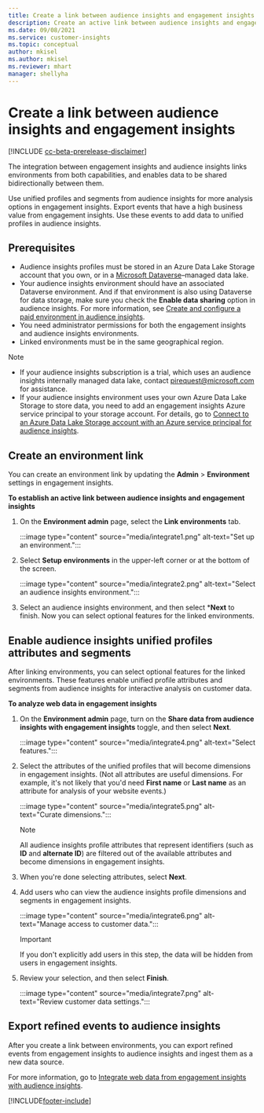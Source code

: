 ```yaml
---
title: Create a link between audience insights and engagement insights
description: Create an active link between audience insights and engagement insights to enable bidirectional sharing of data.
ms.date: 09/08/2021
ms.service: customer-insights
ms.topic: conceptual
author: mkisel
ms.author: mkisel
ms.reviewer: mhart
manager: shellyha
---
```


# Create a link between audience insights and engagement insights

[!INCLUDE [cc-beta-prerelease-disclaimer](includes/cc-beta-prerelease-disclaimer.md)]

The integration between engagement insights and audience insights links environments from both capabilities, and enables data to be shared bidirectionally between them.

Use unified profiles and segments from audience insights for more analysis options in engagement insights. Export events that have a high business value from engagement insights. Use these events to add data to unified profiles in audience insights.

## Prerequisites

- Audience insights profiles must be stored in an Azure Data Lake Storage account that you own, or in a [Microsoft Dataverse](/powerapps/maker/data-platform/data-platform-intro.md)&ndash;managed data lake. 
- Your audience insights environment should have an associated Dataverse environment. And if that environment is also using Dataverse for data storage, make sure you check the **Enable data sharing** option in audience insights. For more information, see [Create and configure a paid environment in audience insights](../audience-insights/get-started-paid.md).
- You need administrator permissions for both the engagement insights and audience insights environments.
- Linked environments must be in the same geographical region.

> [!NOTE]
> - If your audience insights subscription is a trial, which uses an audience insights internally managed data lake, contact [pirequest@microsoft.com](mailto:pirequest@microsoft.com) for assistance. 
> - If your audience insights environment uses your own Azure Data Lake Storage to store data, you need to add an engagement insights Azure service principal to your storage account. For details, go to [Connect to an Azure Data Lake Storage account with an Azure service principal for audience insights](../audience-insights/connect-service-principal.md). 


## Create an environment link

You can create an environment link by updating the **Admin** > **Environment** settings in engagement insights.

**To establish an active link between audience insights and engagement insights**

1. On the **Environment admin** page, select the **Link environments** tab.

    :::image type="content" source="media/integrate1.png" alt-text="Set up an environment.":::

1. Select **Setup environments** in the upper-left corner or at the bottom of the screen.

     :::image type="content" source="media/integrate2.png" alt-text="Select an audience insights environment.":::

1. Select an audience insights environment, and then select ***Next** to finish. Now you can select optional features for the linked environments.
 
## Enable audience insights unified profiles attributes and segments

After linking environments, you can select optional features for the linked environments. These features enable unified profile attributes and segments from audience insights for interactive analysis on customer data.

**To analyze web data in engagement insights**

1. On the **Environment admin** page, turn on the **Share data from audience insights with engagement insights** toggle, and then select **Next**.

    :::image type="content" source="media/integrate4.png" alt-text="Select features.":::

1. Select the attributes of the unified profiles that will become dimensions in engagement insights. (Not all attributes are useful dimensions. For example, it's not likely that you'd need **First name** or **Last name** as an attribute for analysis of your website events.)

    :::image type="content" source="media/integrate5.png" alt-text="Curate dimensions.":::

   >[!NOTE]
   > All audience insights profile attributes that represent identifiers (such as **ID** and **alternate ID**) are filtered out of the available attributes and become dimensions in engagement insights.

1. When you're done selecting attributes, select **Next**.
1. Add users who can view the audience insights profile dimensions and segments in engagement insights.

    :::image type="content" source="media/integrate6.png" alt-text="Manage access to customer data.":::

   > [!IMPORTANT]
   > If you don't explicitly add users in this step, the data will be hidden from users in engagement insights.

1. Review your selection, and then select **Finish**.

    :::image type="content" source="media/integrate7.png" alt-text="Review customer data settings.":::

## Export refined events to audience insights

After you create a link between environments, you can export refined events from engagement insights to audience insights and ingest them as a new data source. 

For more information, go to [Integrate web data from engagement insights with audience insights](../audience-insights/integrate-engagement-insights.md).

<!--
## Share engagement insights refined events with audience insights

After you create a link between environments, a new option becomes available for you to share [refined events](refined-events.md) with audience insights.

Consider the following when creating refined events for audience insights: 

- Provide a meaningful name for the refined event. It will be used as an activity name in audience insights.
- Select at least the following properties to create an activity in audience insights: 
    - Signal.Action.Name indicates the activity details.
    - Signal.User.Id maps with the customer ID.
    - Signal.View.Uri is a web address as a basis for segments or measures.
    - Signal.Export.Id is a primary key for events.
    - Signal.Timestamp determines the date and time for the activity.

To share refined events:

1. From the engagement insights menu, select **Data** and then select the **Events** tab.
2. On the **Action** menu, select **Share as activity**.

    :::image type="content" source="media/integrate8.png" alt-text="Data shared events settings.":::

3. You can view and stop actively shared events on the **Export and Sharing** tab.
4. -- per Michael K, we need a mock here (Mukesh needs to update to reflect what happens in AUI once a user shares a refined event (i.e. no longer AUI, data wrangler needs to go discover data in the storage, the shared event is available as a DS and entity, correct?)

### Attach refined events shared as activities to unified profiles in audience insights

You can bring customer web activity data from engagement insights into audience insights. In addition to transactional, demographic, or behavioral data, you can view activities on the web in unified customer profiles. You can then use these profiles to get insights such as segments, measures, and predictions for audience activation.

Follow the steps in [data unification](../audience-insights/data-unification.md) to map, match, and merge website authentication information to unified profiles in audience insights.

You can also share refined events that are now available in audience insights, identified as data sources and entities. 

Next, you can relate event data from engagement insights as unified activities in customer profiles.

### Relate refined event data as an activity of a customer profile

After unifying the data, you can configure the activity for the customer profile. For more information, go to [Customer activities](../audience-insights/activities.md).

:::image type="content" source="media/web-event-activity.png" alt-text="Activities page with expanded Edit activity pane.":::

Next, configure the new activity by using mapping elements: 

- **Primary Key**: Signal.Export.Id, a unique ID that is available for every event record in engagement insights. This property is automatically generated.

- **Timestamp**: Signal.Timestamp in the event property.

- **Event**: Signal.Name, the event name that you want to track.

- **Web address**: Signal.View.Uri that refers to the URI of the page that created the event.

- **Details**: Signal.Action.Name to represent the information to associate with the event. The selected property in this case indicates that the event is for email promotion.

- **Activity type**: In this example, we choose the existing activity type WebLog. This selection is a useful filter option to run prediction models or create segments based on this activity type.

- **Set up relationship**: This important setting ties the activity to existing customer profiles. **Signal.User.Id** is the identifier configured in the SDK to be collected. It relates to the user ID in other data sources that are configured in audience insights. 

This example configures the relationship between Signal.User.Id and RetailCustomers:CustomerRetailId, which is the primary key that was identified in the map step of the data unification process.

After processing the activities, you can review customer records and open a customer card to see activities from engagement insights in the timeline. 

> [!TIP]
> To find a customer ID that has an engagement insights activity, go to **Entities** and preview the data for the UnifiedActivity entity. **ActivityTypeDisplay = WebLog** contains the engagement insights activity configured in the preceding example. Copy the customer ID for one of those records and search<!--note from editor: Edit okay? I couldn't quite follow this.-- > for that ID on the **Customers** page.

--> 

[!INCLUDE[footer-include](../includes/footer-banner.md)]

